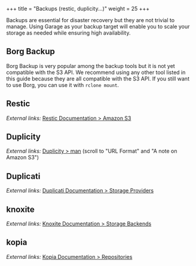 +++
title = "Backups (restic, duplicity...)"
weight = 25
+++


Backups are essential for disaster recovery but they are not trivial to manage.
Using Garage as your backup target will enable you to scale your storage as needed while ensuring high availability.

## Borg Backup

Borg Backup is very popular among the backup tools but it is not yet compatible with the S3 API.
We recommend using any other tool listed in this guide because they are all compatible with the S3 API.
If you still want to use Borg, you can use it with `rclone mount`.



## Restic

*External links:* [Restic Documentation > Amazon S3](https://restic.readthedocs.io/en/stable/030_preparing_a_new_repo.html#amazon-s3)

## Duplicity

*External links:* [Duplicity > man](https://duplicity.gitlab.io/duplicity-web/vers8/duplicity.1.html) (scroll to "URL Format" and "A note on Amazon S3")

## Duplicati

*External links:* [Duplicati Documentation > Storage Providers](https://github.com/kees-z/DuplicatiDocs/blob/master/docs/05-storage-providers.md#user-content-s3-compatible)

## knoxite

*External links:* [Knoxite Documentation > Storage Backends](https://knoxite.com/docs/storage-backends/#amazon-s3)

## kopia

*External links:* [Kopia Documentation > Repositories](https://kopia.io/docs/repositories/#amazon-s3)

